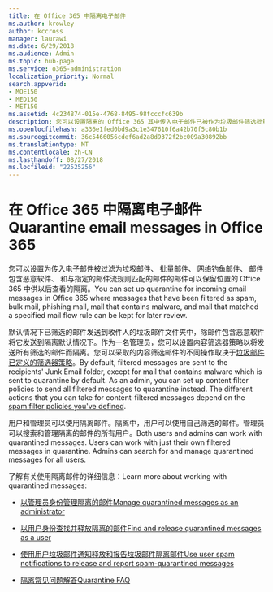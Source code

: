 ```yaml
---
title: 在 Office 365 中隔离电子邮件
ms.author: krowley
author: kccross
manager: laurawi
ms.date: 6/29/2018
ms.audience: Admin
ms.topic: hub-page
ms.service: o365-administration
localization_priority: Normal
search.appverid:
- MOE150
- MED150
- MET150
ms.assetid: 4c234874-015e-4768-8495-98fcccfc639b
description: 您可以设置隔离的 Office 365 其中传入电子邮件已被作为垃圾邮件筛选批量，网络钓鱼邮件中的传入电子邮件和恶意软件可以保留供以后查看。
ms.openlocfilehash: a336e1fed0bd9a3c1e347610f6a42b70f5c80b1b
ms.sourcegitcommit: 36c5466056cdef6ad2a8d9372f2bc009a30892bb
ms.translationtype: MT
ms.contentlocale: zh-CN
ms.lasthandoff: 08/27/2018
ms.locfileid: "22525256"
---
```

# <a name="quarantine-email-messages-in-office-365"></a><span data-ttu-id="96af9-103">在 Office 365 中隔离电子邮件</span><span class="sxs-lookup"><span data-stu-id="96af9-103">Quarantine email messages in Office 365</span></span>

<span data-ttu-id="96af9-104">您可以设置为传入电子邮件被过滤为垃圾邮件、 批量邮件、 网络钓鱼邮件、 邮件包含恶意软件、 和与指定的邮件流规则匹配的邮件的邮件可以保留位置的 Office 365 中供以后查看的隔离。</span><span class="sxs-lookup"><span data-stu-id="96af9-104">You can set up quarantine for incoming email messages in Office 365 where messages that have been filtered as spam, bulk mail, phishing mail, mail that contains malware, and mail that matched a specified mail flow rule can be kept for later review.</span></span>
  
<span data-ttu-id="96af9-p101">默认情况下已筛选的邮件发送到收件人的垃圾邮件文件夹中，除邮件包含恶意软件将它发送到隔离默认情况下。作为一名管理员，您可以设置内容筛选器策略以将发送所有筛选的邮件而隔离。您可以采取的内容筛选邮件的不同操作取决于[垃圾邮件已定义的筛选器策略](https://go.microsoft.com/fwlink/?LinkId=799736)。</span><span class="sxs-lookup"><span data-stu-id="96af9-p101">By default, filtered messages are sent to the recipients' Junk Email folder, except for mail that contains malware which is sent to quarantine by default. As an admin, you can set up content filter policies to send all filtered messages to quarantine instead. The different actions that you can take for content-filtered messages depend on the [spam filter policies you've defined](https://go.microsoft.com/fwlink/?LinkId=799736).</span></span>
  
<span data-ttu-id="96af9-p102">用户和管理员可以使用隔离邮件。隔离中，用户可以使用自己筛选的邮件。管理员可以搜索和管理隔离的邮件的所有用户。</span><span class="sxs-lookup"><span data-stu-id="96af9-p102">Both users and admins can work with quarantined messages. Users can work with just their own filtered messages in quarantine. Admins can search for and manage quarantined messages for all users.</span></span>
  
<span data-ttu-id="96af9-111">了解有关使用隔离邮件的详细信息：</span><span class="sxs-lookup"><span data-stu-id="96af9-111">Learn more about working with quarantined messages:</span></span>
  
- [<span data-ttu-id="96af9-112">以管理员身份管理隔离的邮件</span><span class="sxs-lookup"><span data-stu-id="96af9-112">Manage quarantined messages as an administrator</span></span>](manage-quarantined-messages-and-files.md)
    
- [<span data-ttu-id="96af9-113">以用户身份查找并释放隔离的邮件</span><span class="sxs-lookup"><span data-stu-id="96af9-113">Find and release quarantined messages as a user</span></span>](find-and-release-quarantined-messages-as-a-user.md)
    
- [<span data-ttu-id="96af9-114">使用用户垃圾邮件通知释放和报告垃圾邮件隔离邮件</span><span class="sxs-lookup"><span data-stu-id="96af9-114">Use user spam notifications to release and report spam-quarantined messages</span></span>](use-spam-notifications-to-release-and-report-quarantined-messages.md)
    
- [<span data-ttu-id="96af9-115">隔离常见问题解答</span><span class="sxs-lookup"><span data-stu-id="96af9-115">Quarantine FAQ</span></span>](quarantine-faq.md)
    

